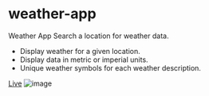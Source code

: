 # weather-app
Weather App
Search a location for weather data.
- Display weather for a given location.
- Display data in metric or imperial units.
- Unique weather symbols for each weather description.
 
 [Live](https://aalbino221.github.io/weather-app/)
 ![image](https://user-images.githubusercontent.com/93986213/187435245-6d2b4cac-222c-42f0-b184-0654014e23dd.png)
